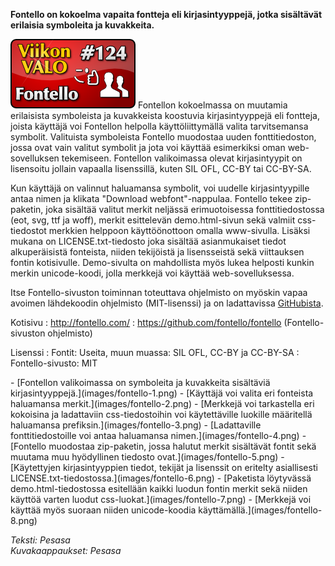 <!--
Title: 3x20 Fontello - Viikon VALO #124
Date: 2013/05/12
Pageimage: valo124-fontello.png
Tags: Kaikki alustat,Fontit
-->

**Fontello on kokoelma vapaita fontteja eli kirjasintyyppejä, jotka
sisältävät erilaisia symboleita ja kuvakkeita.**

![](images/valo124-fontello.png "fig:valo124-fontello.png")
Fontellon kokoelmassa on muutamia erilaisista symboleista ja kuvakkeista
koostuvia kirjasintyyppejä eli fontteja, joista käyttäjä voi Fontellon
helpolla käyttöliittymällä valita tarvitsemansa symbolit. Valituista
symboleista Fontello muodostaa uuden fonttitiedoston, jossa ovat vain
valitut symbolit ja jota voi käyttää esimerkiksi oman web-sovelluksen
tekemiseen. Fontellon valikoimassa olevat kirjasintyypit on lisensoitu
jollain vapaalla lisenssillä, kuten SIL OFL, CC-BY tai CC-BY-SA.

Kun käyttäjä on valinnut haluamansa symbolit, voi uudelle
kirjasintyypille antaa nimen ja klikata "Download webfont"-nappulaa.
Fontello tekee zip-paketin, joka sisältää valitut merkit neljässä
erimuotoisessa fonttitiedostossa (eot, svg, ttf ja woff), merkit
esittelevän demo.html-sivun sekä valmiit css-tiedostot merkkien helppoon
käyttöönottoon omalla www-sivulla. Lisäksi mukana on
LICENSE.txt-tiedosto joka sisältää asianmukaiset tiedot alkuperäisistä
fonteista, niiden tekijöistä ja lisensseistä sekä viittauksen fontin
kotisivulle. Demo-sivulta on mahdollista myös lukea helposti kunkin
merkin unicode-koodi, jolla merkkejä voi käyttää web-sovelluksessa.

Itse Fontello-sivuston toiminnan toteuttava ohjelmisto on myöskin vapaa
avoimen lähdekoodin ohjelmisto (MIT-lisenssi) ja on ladattavissa
[GitHubista](https://github.com/fontello/fontello).

Kotisivu
:   <http://fontello.com/>
:   <https://github.com/fontello/fontello> (Fontello-sivuston
    ohjelmisto)

Lisenssi
:   Fontit: Useita, muun muassa: SIL OFL, CC-BY ja CC-BY-SA
:   Fontello-sivusto: MIT

<div class="psgallery" markdown="1">
-   [Fontellon valikoimassa on symboleita ja kuvakkeita sisältäviä
    kirjasintyyppejä.](images/fontello-1.png)
-   [Käyttäjä voi valita eri fonteista haluamansa
    merkit.](images/fontello-2.png)
-   [Merkkejä voi tarkastella eri kokoisina ja ladattaviin
    css-tiedostoihin voi käytettäville luokille määritellä haluamansa
    prefiksin.](images/fontello-3.png)
-   [Ladattaville fonttitiedostoille voi antaa haluamansa
    nimen.](images/fontello-4.png)
-   [Fontello muodostaa zip-paketin, jossa halutut merkit sisältävät
    fontit sekä muutama muu hyödyllinen tiedosto
    ovat.](images/fontello-5.png)
-   [Käytettyjen kirjasintyyppien tiedot, tekijät ja lisenssit on
    eritelty asiallisesti
    LICENSE.txt-tiedostossa.](images/fontello-6.png)
-   [Paketista löytyvässä demo.html-tiedostossa esitellään kaikki luodun
    fontin merkit sekä niiden käyttöä varten luodut
    css-luokat.](images/fontello-7.png)
-   [Merkkejä voi käyttää myös suoraan niiden unicode-koodia
    käyttämällä.](images/fontello-8.png)
</div>

*Teksti: Pesasa* <br />
*Kuvakaappaukset: Pesasa*

